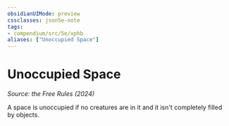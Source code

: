 ```yaml
---
obsidianUIMode: preview
cssclasses: json5e-note
tags:
- compendium/src/5e/xphb
aliases: ["Unoccupied Space"]
---
```

# Unoccupied Space
*Source: the Free Rules (2024)* 

A space is unoccupied if no creatures are in it and it isn't completely filled by objects.
